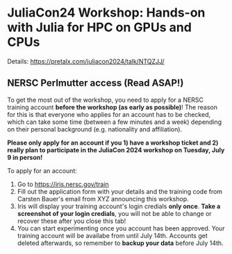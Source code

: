 # JuliaCon24 Workshop: Hands-on with Julia for HPC on GPUs and CPUs

Details: https://pretalx.com/juliacon2024/talk/NTQZJJ/

## NERSC Perlmutter access (Read ASAP!)

To get the most out of the workshop, you need to apply for a NERSC training account **before the workshop (as early as possible)**! The reason for this is that everyone who applies for an account has to be checked, which can take some time (between a few minutes and a week) depending on their personal background (e.g. nationality and affiliation).

**Please only apply for an account if you 1) have a workshop ticket and 2) really plan to participate in the JuliaCon 2024 workshop on Tuesday, July 9 in person!**

To apply for an account:
1. Go to https://iris.nersc.gov/train
2. Fill out the application form with your details and the training code from Carsten Bauer's email from XYZ announcing this workshop.
3. Iris will display your training account's login credials **only once**. **Take a screenshot of your login credials**, you will not be able to change or recover these after you close this tab!
4. You can start experimenting once you account has been approved. Your training account will be availabe from until July 14th. Accounts get deleted afterwards, so remember to **backup your data** before July 14th.
